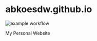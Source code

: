 # abkoesdw.github.io
![example workflow](https://github.com/abkoesdw/abkoesdw.github.io>/actions/workflows/gh-pages.yml/badge.svg)

My Personal Website
